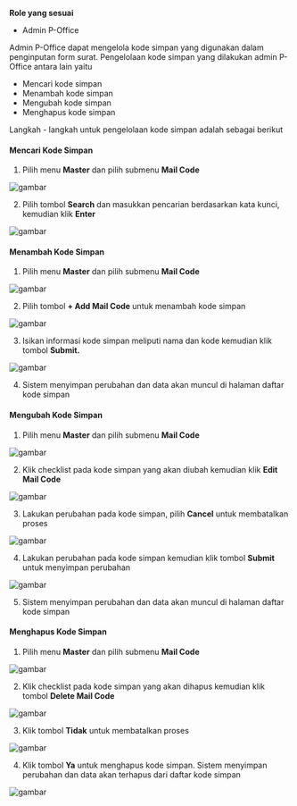 **Role yang sesuai**

- Admin P-Office

Admin P-Office dapat mengelola kode simpan yang digunakan dalam penginputan form surat. Pengelolaan kode simpan yang dilakukan admin P-Office antara lain yaitu

- Mencari kode simpan
- Menambah kode simpan
- Mengubah kode simpan
- Menghapus kode simpan

Langkah - langkah untuk pengelolaan kode simpan adalah sebagai berikut

#### **Mencari Kode Simpan**

1.    Pilih menu **Master** dan pilih submenu **Mail Code**

![gambar](SC_DataMaster/DM18.png)

2.    Pilih tombol **Search** dan masukkan pencarian berdasarkan kata kunci, kemudian klik **Enter**

![gambar](SC_DataMaster/DM19.png)

#### **Menambah Kode Simpan**

1.    Pilih menu **Master** dan pilih submenu **Mail Code**

![gambar](SC_DataMaster/DM20.png)

2.    Pilih tombol **+ Add Mail Code** untuk menambah kode simpan

![gambar](SC_DataMaster/DM21.png)

3.    Isikan informasi kode simpan meliputi nama dan kode kemudian klik tombol **Submit.**

![gambar](SC_DataMaster/DM22.png)

4.    Sistem menyimpan perubahan dan data akan muncul di halaman daftar kode simpan


#### **Mengubah Kode Simpan**

1.    Pilih menu **Master** dan pilih submenu **Mail Code**

![gambar](SC_DataMaster/DM23.png)

2.	  Klik checklist pada kode simpan yang akan diubah kemudian klik **Edit Mail Code**

![gambar](SC_DataMaster/DM24.png)

3.    Lakukan perubahan pada kode simpan, pilih **Cancel** untuk membatalkan proses

![gambar](SC_DataMaster/DM25.png)

4.    Lakukan perubahan pada kode simpan kemudian klik tombol **Submit** untuk menyimpan perubahan

![gambar](SC_DataMaster/DM26.png)

5.	  Sistem menyimpan perubahan dan data akan muncul di halaman daftar kode simpan


####  **Menghapus Kode Simpan**

1.    Pilih menu **Master** dan pilih submenu **Mail Code**

![gambar](SC_DataMaster/DM27.png)

2.    Klik checklist pada kode simpan yang akan dihapus kemudian klik tombol **Delete Mail Code**

![gambar](SC_DataMaster/DM28.png)

3.	  Klik tombol **Tidak** untuk membatalkan proses

![gambar](SC_DataMaster/DM29.png)

4.    Klik tombol **Ya** untuk menghapus kode simpan. Sistem menyimpan perubahan dan data akan terhapus dari daftar kode simpan

![gambar](SC_DataMaster/DM30.png)
